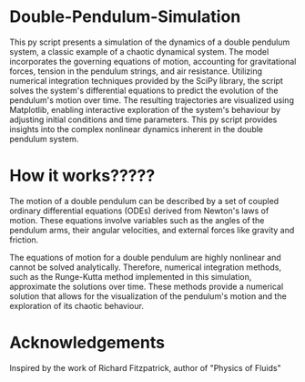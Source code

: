 # Double-Pendulum-Simulation

This py script presents a simulation of the dynamics of a double pendulum system, a classic example of a chaotic dynamical system. The model incorporates the governing equations of motion, accounting for gravitational forces, tension in the pendulum strings, and air resistance. Utilizing numerical integration techniques provided by the SciPy library, the script solves the system's differential equations to predict the evolution of the pendulum's motion over time. The resulting trajectories are visualized using Matplotlib, enabling interactive exploration of the system's behaviour by adjusting initial conditions and time parameters. This py script provides insights into the complex nonlinear dynamics inherent in the double pendulum system.

# How it works?????

The motion of a double pendulum can be described by a set of coupled ordinary differential equations (ODEs) derived from Newton's laws of motion. These equations involve variables such as the angles of the pendulum arms, their angular velocities, and external forces like gravity and friction.

The equations of motion for a double pendulum are highly nonlinear and cannot be solved analytically. Therefore, numerical integration methods, such as the Runge-Kutta method implemented in this simulation, approximate the solutions over time. These methods provide a numerical solution that allows for the visualization of the pendulum's motion and the exploration of its chaotic behaviour.

# Acknowledgements
Inspired by the work of Richard Fitzpatrick, author of "Physics of Fluids"



